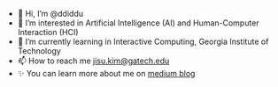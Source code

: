 - 👋 Hi, I’m @ddiddu
- 👀 I’m interested in Artificial Intelligence (AI) and Human-Computer Interaction (HCI)
- 🌱 I’m currently learning in Interactive Computing, Georgia Institute of Technology
- 📫 How to reach me jisu.kim@gatech.edu
- ✨ You can learn more about me on [medium blog](medium.com/ddiddu-log)

<!---
ddiddu/ddiddu is a ✨ special ✨ repository because its `README.md` (this file) appears on your GitHub profile.
You can click the Preview link to take a look at your changes.
--->
